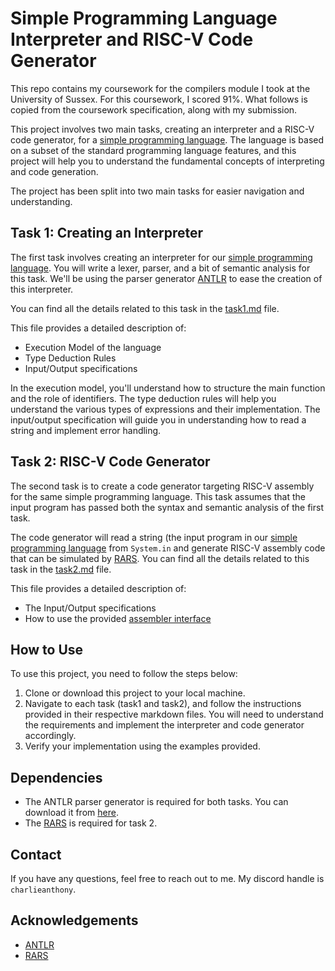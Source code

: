 # Simple Programming Language Interpreter and RISC-V Code Generator

This repo contains my coursework for the compilers module I took at the University of Sussex. For this coursework, I scored 91%. What follows is copied from the coursework specification, along with my submission.

This project involves two main tasks, creating an interpreter and a RISC-V code generator, for a [simple programming language](/src/language.md). The language is based on a subset of the standard programming language features, and this project will help you to understand the fundamental concepts of interpreting and code generation.

The project has been split into two main tasks for easier navigation and understanding.

## Task 1: Creating an Interpreter

The first task involves creating an interpreter for our [simple programming language](/src/language.md). You will write a lexer, parser, and a bit of semantic analysis for this task. We'll be using the parser generator [ANTLR](https://www.antlr.org/) to ease the creation of this interpreter.

You can find all the details related to this task in the [task1.md](/src/task1.md) file.

This file provides a detailed description of:

- Execution Model of the language
- Type Deduction Rules
- Input/Output specifications

In the execution model, you'll understand how to structure the main function and the role of identifiers. The type deduction rules will help you understand the various types of expressions and their implementation. The input/output specification will guide you in understanding how to read a string and implement error handling.

## Task 2: RISC-V Code Generator

The second task is to create a code generator targeting RISC-V assembly for the same simple programming language. This task assumes that the input program has passed both the syntax and semantic analysis of the first task.

The code generator will read a string (the input program in our [simple programming language](/src/language.md) from `System.in` and generate RISC-V assembly code that can be simulated by [RARS](https://github.com/TheThirdOne/rars). You can find all the details related to this task in the [task2.md](/src/task2.md) file.

This file provides a detailed description of:

- The Input/Output specifications
- How to use the provided [assembler interface](/src/RARSInterface.java)

## How to Use

To use this project, you need to follow the steps below:

1) Clone or download this project to your local machine.
2) Navigate to each task (task1 and task2), and follow the instructions provided in their respective markdown files. You will need to understand the requirements and implement the interpreter and code generator accordingly.
3) Verify your implementation using the examples provided.

## Dependencies

- The ANTLR parser generator is required for both tasks. You can download it from [here](https://www.antlr.org/).
- The [RARS](https://github.com/TheThirdOne/rars) is required for task 2.

## Contact

If you have any questions, feel free to reach out to me. My discord handle is `charlieanthony`.

## Acknowledgements
- [ANTLR](https://www.antlr.org/)
- [RARS](https://github.com/TheThirdOne/rars)
